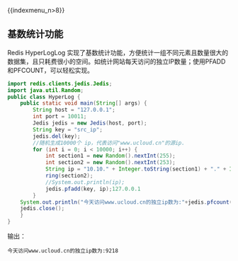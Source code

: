 {{indexmenu_n>8}}

## 基数统计功能

Redis HyperLogLog
实现了基数统计功能，方便统计一组不同元素且数量很大的数据集，且只耗费很小的空间。如统计网站每天访问的独立IP数量；使用PFADD和PFCOUNT，可以轻松实现。

``` java
import redis.clients.jedis.Jedis;
import java.util.Random;
public class HyperLog {
    public static void main(String[] args) {
        String host = "127.0.0.1";
        int port = 10011;
        Jedis jedis = new Jedis(host, port);
        String key = "src_ip";
        jedis.del(key);
        //随机生成10000个 ip，代表访问"www.ucloud.cn"的源ip.
        for (int i = 0; i < 10000; i++) {
            int section1 = new Random().nextInt(255);
            int section2 = new Random().nextInt(253);
            String ip = "10.10." + Integer.toString(section1) + "." + Integer.toSt
            ring(section2);
            //System.out.println(ip);
            jedis.pfadd(key, ip);127.0.0.1
        }
    System.out.println("今天访问www.ucloud.cn的独立ip数为:"+jedis.pfcount(key));
    jedis.close();
    }
}
```

输出：

```
今天访问www.ucloud.cn的独立ip数为:9218
```
